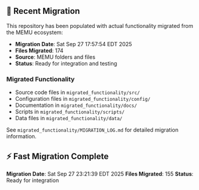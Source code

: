 
## 🔄 Recent Migration

This repository has been populated with actual functionality migrated from the MEMU ecosystem:

- **Migration Date**: Sat Sep 27 17:57:54 EDT 2025
- **Files Migrated**:      174
- **Source**: MEMU folders and files
- **Status**: Ready for integration and testing

### Migrated Functionality
- Source code files in `migrated_functionality/src/`
- Configuration files in `migrated_functionality/config/`
- Documentation in `migrated_functionality/docs/`
- Scripts in `migrated_functionality/scripts/`
- Data files in `migrated_functionality/data/`

See `migrated_functionality/MIGRATION_LOG.md` for detailed migration information.


## ⚡ Fast Migration Complete

**Migration Date**: Sat Sep 27 23:21:39 EDT 2025
**Files Migrated**:      155
**Status**: Ready for integration

